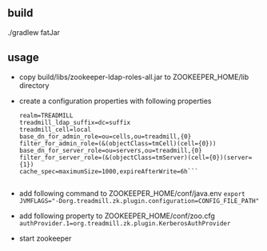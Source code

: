 build
------
./gradlew fatJar


usage
----------
* copy build/libs/zookeeper-ldap-roles-all.jar to ZOOKEEPER_HOME/lib directory

* create a configuration properties with following properties

   ```treadmill_ldap=ldap://10.10.10.10:22389
   realm=TREADMILL
   treadmill_ldap_suffix=dc=suffix
   treadmill_cell=local
   base_dn_for_admin_role=ou=cells,ou=treadmill,{0}
   filter_for_admin_role=(&(objectClass=tmCell)(cell={0}))
   base_dn_for_server_role=ou=servers,ou=treadmill,{0}
   filter_for_server_role=(&(objectClass=tmServer)(cell={0})(server={1})
   cache_spec=maximumSize=1000,expireAfterWrite=6h```


* add following command to ZOOKEEPER_HOME/conf/java.env
  ```export JVMFLAGS="-Dorg.treadmill.zk.plugin.configuration=CONFIG_FILE_PATH"```

* add following property to ZOOKEEPER_HOME/conf/zoo.cfg
  ```authProvider.1=org.treadmill.zk.plugin.KerberosAuthProvider```

* start zookeeper
